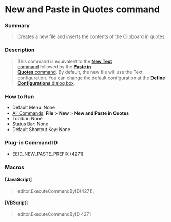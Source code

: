 # New and Paste in Quotes command

### Summary

> Creates a new file and inserts the contents of the Clipboard in quotes.

### Description

> This command is equivalent to the [**New Text** \
> command](file_new) followed by the [**Paste in**\
> **Quotes** command](../edit/paste_prefix). By default, the new file will use the Text configuration. You can change the default configuration at the
> [**Define Configurations** dialog box](../../dlg/configurations/index).

### How to Run

- Default Menu: None
- [All Commands](../tools/all_commands): **File** \> **New** \> **New and Paste in Quotes**
- Toolbar: None
- Status Bar: None
- Default Shortcut Key: None

### Plug-in Command ID

- EEID\_NEW\_PASTE\_PREFIX (4271)

### Macros

#### \[JavaScript\]

> editor.ExecuteCommandByID(4271);

#### \[VBScript\]

> editor.ExecuteCommandByID 4271